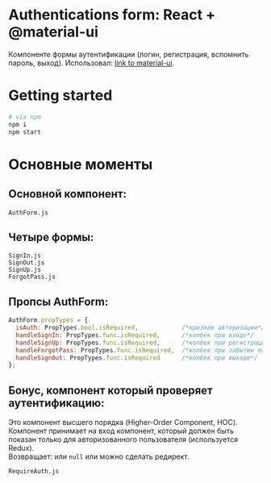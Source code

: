 # Authentications form: React + @material-ui
Компоненте формы аутентификации (логин, регистрация, вспомнить пароль, выход).
Использовал: [link to material-ui](https://material-ui.com/ru/).

# Getting started
```bash
# via npm
npm i
npm start
```
# Основные моменты
## Основной компонент:
```
AuthForm.js
```
## Четыре формы: 
```
SignIn.js
SignOut.js
SignUp.js
ForgotPass.js
```
## Пропсы AuthForm:
```js
AuthForm.propTypes = {
  isAuth: PropTypes.bool.isRequired,            /*признак авторизации*/
  handleSignIn: PropTypes.func.isRequired,      /*колбек при входе*/
  handleSignUp: PropTypes.func.isRequired,      /*колбек при регистрации*/
  handleForgotPass: PropTypes.func.isRequired,  /*колбек при забытии пароля*/
  handleSignOut: PropTypes.func.isRequired      /*колбек при выходе*/
};
```
## Бонус, компонент который проверяет аутентификацию:
Это компонент высшего порядка (Higher-Order Component, HOC).
<br>Компонент принимает на вход компонент, который должен быть показан только для авторизованного пользователя (используется Redux).
<br>Возвращает: или ```null``` или можно сделать редирект.
```
RequireAuth.js
```
